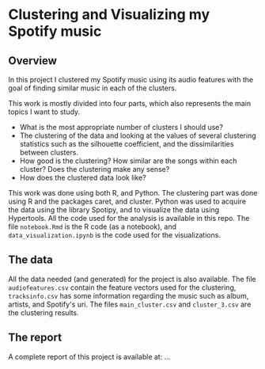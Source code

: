# Clustering and Visualizing my Spotify music

## Overview

In this project I clustered my Spotify music using its audio features with the goal of finding similar music in each of the clusters.

This work is mostly divided into four parts, which also represents the main topics I want to study.
- What is the most appropriate number of clusters I should use?
- The clustering of the data and looking at the values of several clustering statistics such as the silhouette coefficient, and the dissimilarities between clusters.
- How good is the clustering? How similar are the songs within each cluster? Does the clustering make any sense?
- How does the clustered data look like?

This work was done using both R, and Python. The clustering part was done using R and the packages caret, and cluster. Python was used to acquire the data using the library Spotipy, and to visualize the data using Hypertools. All the code used for the analysis is available in this repo. The file `notebook.Rmd` is the R code (as a notebook), and `data_visualization.ipynb` is the code used for the visualizations.

## The data
All the data needed (and generated) for the project is also available. The file `audiofeatures.csv` contain the feature vectors used for the clustering, `tracksinfo.csv` has some information regarding the music such as album, artists, and Spotify's uri. The files `main_cluster.csv` and `cluster_3.csv` are the clustering results.

## The report
A complete report of this project is available at: ...
